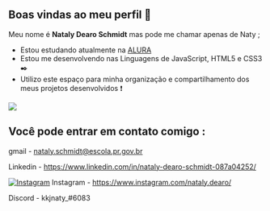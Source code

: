 ## Boas vindas ao meu perfil 🌾

Meu nome é **Nataly Dearo Schmidt** mas pode me chamar apenas de Naty ;

- Estou estudando atualmente na [ALURA](https://www.alura.com.br)
- Estou me desenvolvendo nas Linguagens de JavaScript, HTML5 e CSS3 ✒️
- Utilizo este espaço para minha organização e compartilhamento dos meus projetos desenvolvidos ❗

![](https://media.tenor.com/tmC4P9hHGwEAAAAi/jojo-menacing.gif)

## Você pode entrar em contato comigo :   

gmail - nataly.schmidt@escola.pr.gov.br

Linkedin - https://www.linkedin.com/in/nataly-dearo-schmidt-087a04252/

[![Instagram](https://img.shields.io/badge/Instagram-E4405F?style=for-the-badge&logo=instagram&logoColor=white)](https://www.instagram.com/nataly.dearo/)
Instagram - https://www.instagram.com/nataly.dearo/

Discord - kkjnaty_#6083
